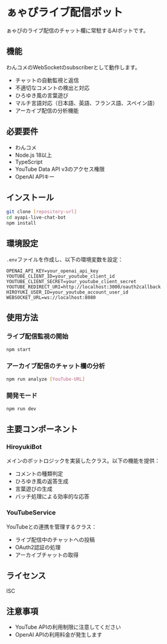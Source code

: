 # ぁゃぴライブ配信ボット

ぁゃぴのライブ配信のチャット欄に常駐するAIボットです。

## 機能

わんコメのWebSocketのsubscriberとして動作します。

- チャットの自動監視と返信
- 不適切なコメントの検出と対応
- ひろゆき風の言葉遊び
- マルチ言語対応（日本語、英語、フランス語、スペイン語）
- アーカイブ配信の分析機能

## 必要要件

- わんコメ
- Node.js 18以上
- TypeScript
- YouTube Data API v3のアクセス権限
- OpenAI APIキー

## インストール

```bash
git clone [repository-url]
cd ayapi-live-chat-bot
npm install
```


## 環境設定

`.env`ファイルを作成し、以下の環境変数を設定：

```env
OPENAI_API_KEY=your_openai_api_key
YOUTUBE_CLIENT_ID=your_youtube_client_id
YOUTUBE_CLIENT_SECRET=your_youtube_client_secret
YOUTUBE_REDIRECT_URI=http://localhost:3000/oauth2callback
HIROYUKI_USER_ID=your_youtube_account_user_id
WEBSOCKET_URL=ws://localhost:8080
```

## 使用方法

### ライブ配信監視の開始

```bash
npm start
```


### アーカイブ配信のチャット欄の分析

```bash
npm run analyze [YouTube-URL]
```

### 開発モード

```bash
npm run dev
```

## 主要コンポーネント

### HiroyukiBot

メインのボットロジックを実装したクラス。以下の機能を提供：

- コメントの種類判定
- ひろゆき風の返答生成
- 言葉遊びの生成
- バッチ処理による効率的な応答

### YouTubeService

YouTubeとの連携を管理するクラス：

- ライブ配信中のチャットへの投稿
- OAuth2認証の処理
- アーカイブチャットの取得

## ライセンス

ISC

## 注意事項

- YouTube APIの利用制限に注意してください
- OpenAI APIの利用料金が発生します

